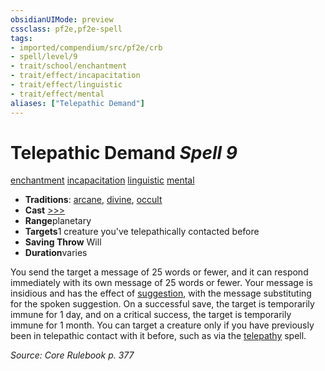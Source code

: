 ```yaml
---
obsidianUIMode: preview
cssclass: pf2e,pf2e-spell
tags:
- imported/compendium/src/pf2e/crb
- spell/level/9
- trait/school/enchantment
- trait/effect/incapacitation
- trait/effect/linguistic
- trait/effect/mental
aliases: ["Telepathic Demand"]
---
```

# Telepathic Demand *Spell 9*   
[enchantment](enchantment.md)  [incapacitation](incapacitation.md)  [linguistic](linguistic.md)  [mental](mental.md)  

- **Traditions**: [arcane](arcane.md), [divine](divine.md), [occult](occult.md)
- **Cast** [>>>](chapter-9-playing-the-game.md#Actions "Three-Action") 
- **Range**planetary
- **Targets**1 creature you've telepathically contacted before
- **Saving Throw** Will
- **Duration**varies

You send the target a message of 25 words or fewer, and it can respond immediately with its own message of 25 words or fewer. Your message is insidious and has the effect of [suggestion](compendium/spells/suggestion.md), with the message substituting for the spoken suggestion. On a successful save, the target is temporarily immune for 1 day, and on a critical success, the target is temporarily immune for 1 month. You can target a creature only if you have previously been in telepathic contact with it before, such as via the [telepathy](compendium/spells/telepathy.md) spell.

*Source: Core Rulebook p. 377*